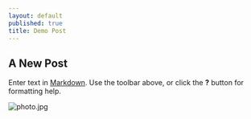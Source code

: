 ```yaml
---
layout: default
published: true
title: Demo Post
---
```


## A New Post

Enter text in [Markdown](http://daringfireball.net/projects/markdown/). Use the toolbar above, or click the **?** button for formatting help.

![photo.jpg]({{site.baseurl}}/assets/images/photo.jpg)
